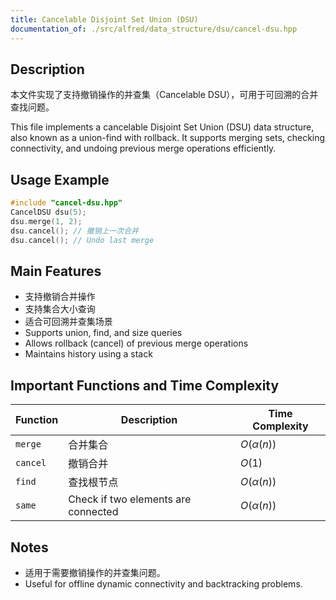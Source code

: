 ```yaml
---
title: Cancelable Disjoint Set Union (DSU)
documentation_of: ./src/alfred/data_structure/dsu/cancel-dsu.hpp
---
```


## Description

本文件实现了支持撤销操作的并查集（Cancelable DSU），可用于可回溯的合并查找问题。

This file implements a cancelable Disjoint Set Union (DSU) data structure, also known as a union-find with rollback. It supports merging sets, checking connectivity, and undoing previous merge operations efficiently.

## Usage Example

```cpp
#include "cancel-dsu.hpp"
CancelDSU dsu(5);
dsu.merge(1, 2);
dsu.cancel(); // 撤销上一次合并
dsu.cancel(); // Undo last merge
```

## Main Features
- 支持撤销合并操作
- 支持集合大小查询
- 适合可回溯并查集场景
- Supports union, find, and size queries
- Allows rollback (cancel) of previous merge operations
- Maintains history using a stack

## Important Functions and Time Complexity

| Function | Description                         | Time Complexity |
| -------- | ----------------------------------- | --------------- |
| `merge`  | 合并集合                            | $O(\alpha(n))$  |
| `cancel` | 撤销合并                            | $O(1)$          |
| `find`   | 查找根节点                          | $O(\alpha(n))$  |
| `same`   | Check if two elements are connected | $O(\alpha(n))$  |

## Notes
- 适用于需要撤销操作的并查集问题。
- Useful for offline dynamic connectivity and backtracking problems.
